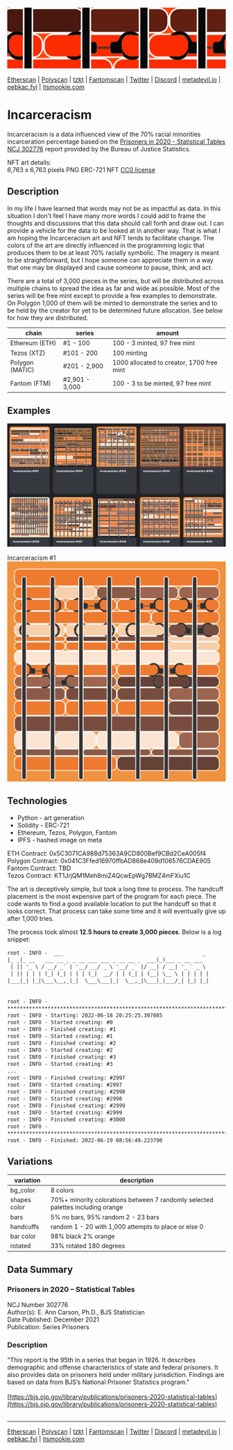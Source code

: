 ![incarceracism](./docs/1440x400.png)

[Etherscan](https://etherscan.com/address/0x5C3071CA988d75363A9CD800Bef9CBd2CeA005f4) | 
[Polyscan](https://polygonscan.com/address/0x041C3Ffed16970ffbAD868e409d106576CDAE905) | 
[tzkt](https://tzkt.io/KT1JrjQM1Meh8miZ4QcwEpWg7BMZ4mFXiu1C/operations/) | 
[Fantomscan](https://ftmscan.com/address/) | 
[Twitter](https://twitter.com/mindrash) | 
[Discord](https://discord.gg/B8F2R3qd) | 
[metadevil.io](https://metadevil.io) | 
[pebkac.fyi](https://pebkac.fyi) | 
[itsmookie.com](https://itsmookie.com)

# Incarceracism
Incarceracism is a data influenced view of the 70% racial minorities incarceration percentage based on the [Prisoners in 2020 - Statistical Tables NCJ 302776](https://bjs.ojp.gov/library/publications/prisoners-2020-statistical-tables) report provided by the Bureau of Justice Statistics.

NFT art details:<br/>
6,763 x 6,763 pixels PNG ERC-721 NFT [CC0 license](https://creativecommons.org/share-your-work/public-domain/cc0/)

## Description
In my life I have learned that words may not be as impactful as data. In this situation I don't feel I have many more words I could add to frame the thoughts and discussions that this data should call forth and draw out. I can provide a vehicle for the data to be looked at in another way. That is what I am hoping the Incarceracism art and NFT lends to facilitate change. The colors of the art are directly influenced in the programming logic that produces them to be at least 70% racially symbolic. The imagery is meant to be straightforward, but I hope someone can appreciate them in a way that one may be displayed and cause someone to pause, think, and act.

There are a total of 3,000 pieces in the series, but will be distributed across multiple chains to spread the idea as far and wide as possible. Most of the series will be free mint except to provide a few examples to demonstrate. On Polygon 1,000 of them will be minted to demonstrate the series and to be held by the creator for yet to be determined future allocation. See below for how they are distributed.

| chain | series     | amount                            |
|-------|------------|-----------------------------------|
| Ethereum (ETH) | #1 - 100 | 100 - 3 minted, 97 free mint |
| Tezos (XTZ) | #101 - 200 | 100 minting |
| Polygon (MATIC) | #201 - 2,900 | 1000 allocated to creator, 1700 free mint |
| Fantom (FTM) | #2,901 - 3,000 | 100 - 3 to be minted, 97 free mint |

## Examples
![incarceracism](./docs/examples.png)

Incarceracism #1<br/>
![incarceracism](./docs/1.png)

## Technologies
- Python - art generation
- Solidity - ERC-721
- Ethereum, Tezos, Polygon, Fantom
- IPFS - hashed image on meta

ETH Contract: 0x5C3071CA988d75363A9CD800Bef9CBd2CeA005f4<br/>
Polygon Contract: 0x041C3Ffed16970ffbAD868e409d106576CDAE905<br/>
Fantom Contract: TBD<br/>
Tezos Contract: KT1JrjQM1Meh8miZ4QcwEpWg7BMZ4mFXiu1C<br/>

The art is deceptively simple, but took a long time to process. The handcuff placement is the most expensive part of the program for each piece. The code wants to find a good available location to put the handcuff so that it looks correct. That process can take some time and it will eventually give up after 1,000 tries.

The process took almost <strong>12.5 hours to create 3,000 pieces</strong>. Below is a log snippet:
```
root - INFO -  ___                                             _               
|_ _|_ __   ___ __ _ _ __ ___ ___ _ __ __ _  ___(_)___ _ __ ___  
 | || '_ \ / __/ _` | '__/ __/ _ \ '__/ _` |/ __| / __| '_ ` _ \ 
 | || | | | (_| (_| | | | (_|  __/ | | (_| | (__| \__ \ | | | | |
|___|_| |_|\___\__,_|_|  \___\___|_|  \__,_|\___|_|___/_| |_| |_|
                                                                 

root - INFO - ********************************************************************************
root - INFO - Starting: 2022-06-18 20:25:25.307085
root - INFO - Started creating: #0
root - INFO - Finished creating: #1
root - INFO - Started creating: #1
root - INFO - Finished creating: #2
root - INFO - Started creating: #2
root - INFO - Finished creating: #3
root - INFO - Started creating: #3
...
root - INFO - Finished creating: #2997
root - INFO - Started creating: #2997
root - INFO - Finished creating: #2998
root - INFO - Started creating: #2998
root - INFO - Finished creating: #2999
root - INFO - Started creating: #2999
root - INFO - Finished creating: #3000
root - INFO - ********************************************************************************
root - INFO - Finished: 2022-06-19 08:56:49.223790
```

## Variations

| variation           | description                                             |
|---------------------|---------------------------------------------------------|
| bg_color      | 8 colors |
| shapes color  | 70%+ minority colorations between 7 randomly selected palettes including orange  |
| bars          | 5% no bars, 95% random 2 - 23 bars |
| handcuffs     | random 1 - 20 with 1,000 attempts to place or else 0|
| bar color               | 98% black 2% orange |
| rotated                 | 33% rotated 180 degrees |

## Data Summary
### Prisoners in 2020 – Statistical Tables

NCJ Number 302776<br/>
Author(s): E. Ann Carson, Ph.D., BJS Statistician<br/>
Date Published: December 2021<br/>
Publication: Series Prisoners<br/>

### Description

"This report is the 95th in a series that began in 1926. It describes demographic and offense characteristics of state and federal prisoners. It also provides data on prisoners held under military jurisdiction. Findings are based on data from BJS’s National Prisoner Statistics program."
<br/><br/>
[https://bjs.ojp.gov/library/publications/prisoners-2020-statistical-tables](https://bjs.ojp.gov/library/publications/prisoners-2020-statistical-tables)
<br/><br/>

---

[Etherscan](https://etherscan.com/address/0x5C3071CA988d75363A9CD800Bef9CBd2CeA005f4) | 
[Polyscan](https://polygonscan.com/address/0x041C3Ffed16970ffbAD868e409d106576CDAE905) | 
[tzkt](https://tzkt.io/KT1JrjQM1Meh8miZ4QcwEpWg7BMZ4mFXiu1C/operations/) | 
[Fantomscan](https://ftmscan.com/address/) | 
[Twitter](https://twitter.com/mindrash) | 
[Discord](https://discord.gg/B8F2R3qd) | 
[metadevil.io](https://metadevil.io) | 
[pebkac.fyi](https://pebkac.fyi) | 
[itsmookie.com](https://itsmookie.com)
